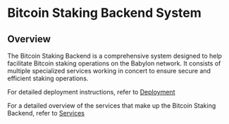 # Bitcoin Staking Backend System

## Overview

The Bitcoin Staking Backend is a comprehensive system designed to help facilitate Bitcoin staking operations on the Babylon network. It consists of multiple specialized services working in concert to ensure secure and efficient staking operations.

For detailed deployment instructions, refer to [Deployment](./deployment/README.md) 

For a detailed overview of the services that make up the Bitcoin Staking Backend, refer to [Services](./services/README.md) 
